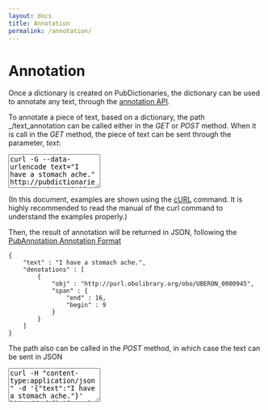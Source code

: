 ```yaml
---
layout: docs
title: Annotation
permalink: /annotation/
---
```


# Annotation

Once a dictionary is created on PubDictionaries, the dictionary can be used to annotate any text, through the [annotation API](/annotation-api/).

To annotate a piece of text, based on a dictionary,
the path _/text_annotation can be called either in the _GET_ or _POST_ method.
When it is call in the _GET_ method,
the piece of text can be sent through the parameter, _text_:

<textarea class="bash" readonly="true" style="height:5em">
curl -G --data-urlencode text="I have a stomach ache." http://pubdictionaries.org/text_annotation.json?dictionaries=UBERON-AE
</textarea>

(In this document, examples are shown using the [cURL][cURL] command. It is highly recommended to read the manual of the curl command to understand the examples properly.)

Then, the result of annotation will be returned in JSON, following the [PubAnnotation Annotation Format](http://www.pubannotation.org/docs/annotation-format/)

	{
		"text" : "I have a stomach ache.",
		"denotations" : [
			{
				"obj" : "http://purl.obolibrary.org/obo/UBERON_0000945",
				"span" : {
					"end" : 16,
					"begin" : 9
				}
			}
		]
	}

The path also can be called in the _POST_ method, in which case the text can be sent in JSON

<textarea class="bash" readonly="true" style="height:5em">
curl -H "content-type:application/json" -d '{"text":"I have a stomach ache."}' http://pubdictionaries.org/text_annotation.json?dictionaries=UBERON-AE
</textarea>

[cURL]: https://curl.haxx.se/
